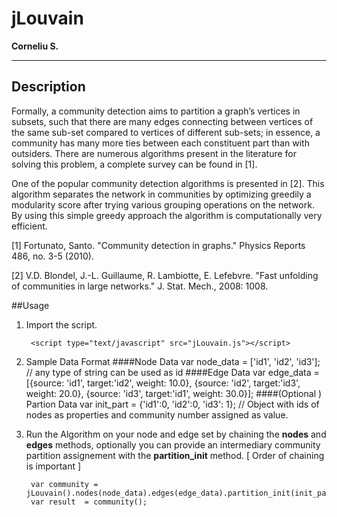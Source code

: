 # jLouvain 
**Corneliu S.**

---
## Description

Formally, a community detection aims to partition a graph’s vertices in subsets, such that there are many edges connecting between vertices of the same sub-set compared to vertices of different sub-sets; in essence, a community has many more ties between each constituent part than with outsiders. There are numerous algorithms present in the literature for solving this problem, a complete survey can be found in [1].  One of the popular community detection algorithms is presented in [2]. This algorithm separates the network in communities by optimizing greedily a modularity score after trying various grouping operations on the network. By using this simple greedy approach the algorithm is computationally very efficient.
[1] Fortunato, Santo. "Community detection in graphs." Physics Reports 486, no. 3-5 (2010).
[2] V.D. Blondel, J.-L. Guillaume, R. Lambiotte, E. Lefebvre. "Fast unfolding of communities in large networks." J. Stat. Mech., 2008: 1008.

##Usage
1. Import the script.

		<script type="text/javascript" src="jLouvain.js"></script>
		
2. Sample Data Format
####Node Data
		var node_data = ['id1', 'id2', 'id3']; // any type of string can be used as id
####Edge Data
		var edge_data = [{source: 'id1', target:'id2', weight: 10.0}, 
						 {source: 'id2', target:'id3', weight: 20.0},
						 {source: 'id3', target:'id1', weight: 30.0}];
####(Optional ) Partion Data
		var init_part = {'id1':0, 'id2':0, 'id3': 1}; 
		// Object with ids of nodes as properties and community number assigned as value.

3. Run the Algorithm on your node and edge set by chaining the **nodes** and **edges** methods, optionally you can provide an intermediary community partition assignement with the **partition_init** method. [ Order of chaining is important ]

		var community = jLouvain().nodes(node_data).edges(edge_data).partition_init(init_part);
    	var result  = community();